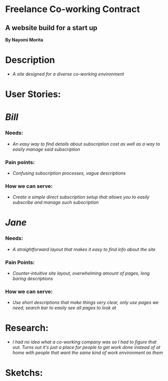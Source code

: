 # Freelance Co-working Contract

## A website build for a start up

**By Nayomi Morita**

# Description
* _A site designed for a diverse co-working environment_

# User Stories:

# _Bill_

### Needs:
* _An easy way to find details about subscription cost as well as a way to easily manage said subscription_

### Pain points:
* _Confusing subscription processes, vague descriptions_

### How we can serve:
* _Create a simple direct subscription setup that allows you to easily subscribe and manage such subscription_

# _Jane_

### Needs:
* _A straightforward layout that makes it easy to find info about the site_

### Pain Points:
* _Counter-intuitive site layout, overwhelming amount of pages, long boring descriptions_

### How we can serve:
* _Use short descriptions that make things very clear, only use pages we need, search bar to easily see all pages to look at_

# Research:
* _I had no idea what a co-working company was so I had to figure that out. Turns out it's just a place for people to get work done instead of at home with people that want the same kind of work environment as them_

# Sketchs:

![]()
